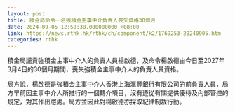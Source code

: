 ```yaml
---
layout: post
title: 積金局命令一名強積金主事中介負責人喪失資格30個月
date: 2024-09-05 12:58:38.000000000 +08:00
link: https://news.rthk.hk/rthk/ch/component/k2/1769253-20240905.htm
categories: rthk
---
```


積金局譴責強積金主事中介人的負責人員楊啟德，及命令楊啟德由今日至2027年3月4日的30個月期間，喪失強積金主事中介人的負責人員資格。

局方說，楊啟德是強積金主事中介人香港上海滙豐銀行有限公司的前負責人員，局方早前因主事中介人所推行的一個轉介項目，沒有遵從有關提供優待及內部管控的規定，對其作出懲處。局方並因此對楊啟德亦採取紀律制裁行動。
